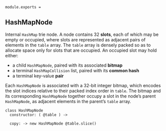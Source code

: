    module.exports =




## HashMapNode

Internal `HashMap` trie node. A node contains 32 **slots**, each of which may
be empty or occupied, where slots are represented as adjacent pairs of elements
in the `table` array. The `table` array is densely packed so as to allocate
space only for slots that are occupied. An occupied slot may hold either:

  * a child `HashMapNode`, paired with its associated **bitmap**
  * a terminal `HashMapCollision` list, paired with its **common hash**
  * a terminal key-value **pair**

Each `HashMapNode` is associated with a 32-bit integer bitmap, which encodes
the slot indices relative to their packed index order in `table`. The bitmap
and its corresponding `HashMapNode` together occupy a slot in the node’s parent
`HashMapNode`, as adjacent elements in the parent’s `table` array.

    class HashMapNode
      constructor: ( @table ) ->

      copy: -> new HashMapNode @table.slice()
